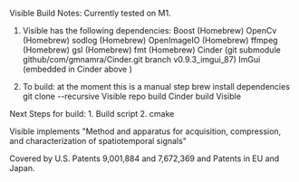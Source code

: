 Visible Build Notes: Currently tested on M1. 

1. Visible has the following dependencies:
    Boost (Homebrew)
    OpenCv (Homebrew)
    sodlog (Homebrew)
    OpenImageIO (Homebrew)
    ffmpeg (Homebrew)
    gsl (Homebrew)
    fmt (Homebrew)
    Cinder (git submodule github/com/gmnamra/Cinder.git branch v0.9.3_imgui_87)
    ImGui (embedded in Cinder above )
    
2. To build: at the moment this is a manual step
    brew install dependencies
    git clone --recursive Visible repo
    build Cinder
    build Visible
    
Next Steps for build:
    1. Build script
    2. cmake 
    

Visible implements "Method and apparatus for acquisition, compression, and characterization of spatiotemporal signals"

Covered by U.S. Patents 9,001,884 and 7,672,369 and Patents in EU and Japan.
